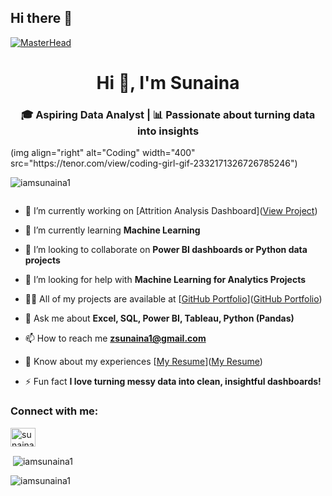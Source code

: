 ## Hi there 👋

[![MasterHead](https://1.bp.blogspot.com/-7A4WynwLsMw/XbBpCXG8fHI/AAAAAAAAMt4/uOa1bpLskYgrwGbllhSu2SDj_Mig8SXJQCLcBGAsYHQ/s1600/2000_600px.gif)](https://rishavchanda.io)


<h1 align="center">Hi 👋, I'm Sunaina</h1>
<h3 align="center">🎓 Aspiring Data Analyst | 📊 Passionate about turning data into insights</h3>
(img align="right" alt="Coding" width="400" src="https://tenor.com/view/coding-girl-gif-2332171326726785246")


<p align="left"> <img src="https://komarev.com/ghpvc/?username=iamsunaina1&label=Profile%20views&color=0e75b6&style=flat" alt="iamsunaina1" /> </p>

<p align="left"> <a href="https://twitter.com/" target="blank"><img src="https://img.shields.io/twitter/follow/?logo=twitter&style=for-the-badge" alt="" /></a> </p>

- 🔭 I’m currently working on [Attrition Analysis Dashboard]([View Project](https://github.com/iamsunaina1/Employee-attrition-analysis-Tableau))

- 🌱 I’m currently learning **Machine Learning**

- 👯 I’m looking to collaborate on ****Power BI dashboards** or **Python data projects****

- 🤝 I’m looking for help with ****Machine Learning for Analytics Projects****

- 👨‍💻 All of my projects are available at [[GitHub Portfolio](https://github.com/iamsunaina1)]([GitHub Portfolio](https://github.com/iamsunaina1))

- 💬 Ask me about ****Excel, SQL, Power BI, Tableau, Python (Pandas)****

- 📫 How to reach me **zsunaina1@gmail.com**

- 📄 Know about my experiences [[My Resume](https://drive.google.com/your-resume-link)]([My Resume](https://drive.google.com/your-resume-link))

- ⚡ Fun fact **I love turning messy data into clean, insightful dashboards!**

<h3 align="left">Connect with me:</h3>
<p align="left">
<a href="https://linkedin.com/in/sunaina-p-a-9704ba372" target="blank"><img align="center" src="https://raw.githubusercontent.com/rahuldkjain/github-profile-readme-generator/master/src/images/icons/Social/linked-in-alt.svg" alt="sunaina-p-a-9704ba372" height="30" width="40" /></a>
</p>

<p>&nbsp;<img align="center" src="https://github-readme-stats.vercel.app/api?username=iamsunaina1&show_icons=true&locale=en" alt="iamsunaina1" /></p>

<p><img align="center" src="https://github-readme-streak-stats.herokuapp.com/?user=iamsunaina1&" alt="iamsunaina1" /></p>
